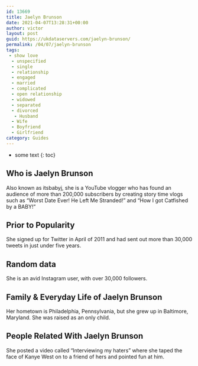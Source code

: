 ```yaml
---
id: 13669
title: Jaelyn Brunson
date: 2021-04-07T13:28:31+00:00
author: victor
layout: post
guid: https://ukdataservers.com/jaelyn-brunson/
permalink: /04/07/jaelyn-brunson
tags:
 - show love
  - unspecified
  - single
  - relationship
  - engaged
  - married
  - complicated
  - open relationship
  - widowed
  - separated
  - divorced
   - Husband
  - Wife
  - Boyfriend
  - Girlfriend
category: Guides
---
```


* some text
{: toc}


## Who is Jaelyn Brunson



Also known as itsbabyj, she is a YouTube vlogger who has found an audience of more than 200,000 subscribers by creating story time vlogs such as &#8220;Worst Date Ever! He Left Me Stranded!&#8221; and &#8220;How I got Catfished by a BABY!&#8221;

                
                
                
## Prior to Popularity



She signed up for Twitter in April of 2011 and had sent out more than 30,000 tweets in just under five years.

                
                
                
## Random data



She is an avid Instagram user, with over 30,000 followers.

                
                
                
## Family & Everyday Life of Jaelyn Brunson



Her hometown is Philadelphia, Pennsylvania, but she grew up in Baltimore, Maryland. She was raised as an only child.

                
                
                
## People Related With Jaelyn Brunson



She posted a video called &#8220;Interviewing my haters&#8221; where she taped the face of Kanye West on to a friend of hers and pointed fun at him.

                
              
            
          
          
          